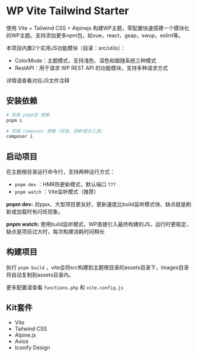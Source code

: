 # WP Vite Tailwind Starter

使用 Vite + Tailwind CSS + Alpinejs 构建WP主题，零配置快速搭建一个模块化的WP主题。支持添加更多npm包，如vue，react，gsap，swup，eslint等。

本项目内置2个实用JS功能模块（目录：src/utils）：

- ColorMode：主题模式，支持浅色、深色和跟随系统三种模式
- RestAPI：用于请求 WP REST API 的功能模块，支持多种请求方式

详情请查看对应JS文件注释

## 安装依赖

```bash
# 安装 pnpm包 依赖
pnpm i

# 安装 composer 依赖（可选，仅WP提示工具）
composer i
```

## 启动项目

在主题根目录运行命令行，支持两种运行方式：

- `pnpm dev` ：HMR热更新模式，默认端口 `777`
- `pnpm watch` ：Vite监听模式（推荐）

**pnpm dev:** 对pjax、大型项目更友好，更新速度比build监听模式快，缺点就是刷新或加载时有闪烁现象。

**pnpm watch:** 使用build监听模式，WP直接引入最终构建的JS，运行时更稳定，缺点是项目过大时，每次构建消耗时间稍长

## 构建项目

执行 `pnpm build` ，vite会将src构建到主题根目录的assets目录下，images目录将自动复制到assets目录内。

更多配置请查看 `functions.php` 和 `vite.config.js`

## Kit套件

- Vite
- Tailwind CSS
- Alpine.js
- Axios
- Iconify Design
